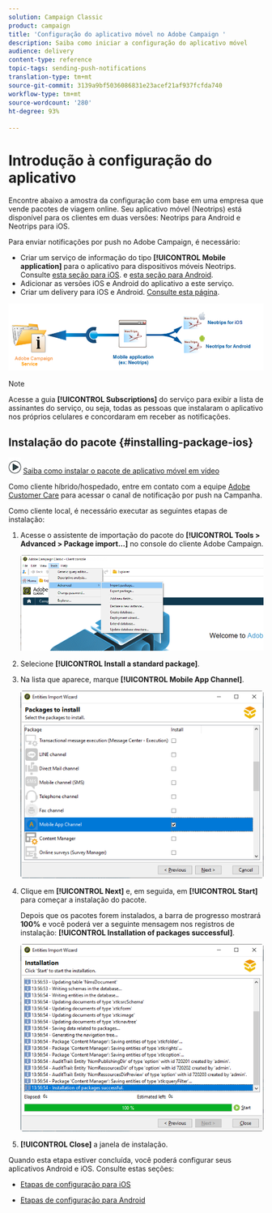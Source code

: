 ```yaml
---
solution: Campaign Classic
product: campaign
title: 'Configuração do aplicativo móvel no Adobe Campaign '
description: Saiba como iniciar a configuração do aplicativo móvel
audience: delivery
content-type: reference
topic-tags: sending-push-notifications
translation-type: tm+mt
source-git-commit: 3139a9bf5036086831e23acef21af937fcfda740
workflow-type: tm+mt
source-wordcount: '280'
ht-degree: 93%

---
```



# Introdução à configuração do aplicativo

Encontre abaixo a amostra da configuração com base em uma empresa que vende pacotes de viagem online. Seu aplicativo móvel (Neotrips) está disponível para os clientes em duas versões: Neotrips para Android e Neotrips para iOS.

Para enviar notificações por push no Adobe Campaign, é necessário:

* Criar um serviço de informação do tipo **[!UICONTROL Mobile application]** para o aplicativo para dispositivos móveis Neotrips. Consulte [esta seção para iOS](../../delivery/using/configuring-the-mobile-application.md#configuring-ios-service). e [esta seção para Android](../../delivery/using/configuring-the-mobile-application-android.md#configuring-android-service).
* Adicionar as versões iOS e Android do aplicativo a este serviço.
* Criar um delivery para iOS e Android. [Consulte esta página](../../delivery/using/creating-notifications.md).

![](assets/nmac_service_diagram.png)

>[!NOTE]
>
>Acesse a guia **[!UICONTROL Subscriptions]** do serviço para exibir a lista de assinantes do serviço, ou seja, todas as pessoas que instalaram o aplicativo nos próprios celulares e concordaram em receber as notificações.

## Instalação do pacote {#installing-package-ios}

![](assets/do-not-localize/how-to-video.png) [Saiba como instalar o pacote de aplicativo móvel em vídeo](https://experienceleague.adobe.com/docs/campaign-classic-learn/tutorials/sending-messages/push-channel/installing-the-mobile-app-channel.html?lang=pt-BR#sending-messages)

Como cliente híbrido/hospedado, entre em contato com a equipe [Adobe Customer Care](https://helpx.adobe.com/enterprise/admin-guide.html/enterprise/using/support-for-experience-cloud.ug.html) para acessar o canal de notificação por push na Campanha.

Como cliente local, é necessário executar as seguintes etapas de instalação:

1. Acesse o assistente de importação do pacote do **[!UICONTROL Tools > Advanced > Package import...]** no console do cliente Adobe Campaign.

   ![](assets/package_ios.png)

1. Selecione **[!UICONTROL Install a standard package]**.

1. Na lista que aparece, marque **[!UICONTROL Mobile App Channel]**.

   ![](assets/package_ios_2.png)

1. Clique em **[!UICONTROL Next]** e, em seguida, em **[!UICONTROL Start]** para começar a instalação do pacote.

   Depois que os pacotes forem instalados, a barra de progresso mostrará **100%** e você poderá ver a seguinte mensagem nos registros de instalação: **[!UICONTROL Installation of packages successful]**.

   ![](assets/package_ios_3.png)

1. **[!UICONTROL Close]** a janela de instalação.

Quando esta etapa estiver concluída, você poderá configurar seus aplicativos Android e iOS.
Consulte estas seções:

* [Etapas de configuração para iOS](../../delivery/using/configuring-the-mobile-application.md)

* [Etapas de configuração para Android](../../delivery/using/configuring-the-mobile-application-android.md)
